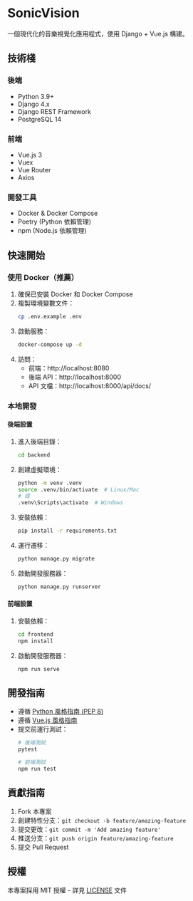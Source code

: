 # SonicVision

一個現代化的音樂視覺化應用程式，使用 Django + Vue.js 構建。

## 技術棧

### 後端
- Python 3.9+
- Django 4.x
- Django REST Framework
- PostgreSQL 14

### 前端
- Vue.js 3
- Vuex
- Vue Router
- Axios

### 開發工具
- Docker & Docker Compose
- Poetry (Python 依賴管理)
- npm (Node.js 依賴管理)

## 快速開始

### 使用 Docker（推薦）

1. 確保已安裝 Docker 和 Docker Compose
2. 複製環境變數文件：
   ```bash
   cp .env.example .env
   ```
3. 啟動服務：
   ```bash
   docker-compose up -d
   ```
4. 訪問：
   - 前端：http://localhost:8080
   - 後端 API：http://localhost:8000
   - API 文檔：http://localhost:8000/api/docs/

### 本地開發

#### 後端設置
1. 進入後端目錄：
   ```bash
   cd backend
   ```
2. 創建虛擬環境：
   ```bash
   python -m venv .venv
   source .venv/bin/activate  # Linux/Mac
   # 或
   .venv\Scripts\activate  # Windows
   ```
3. 安裝依賴：
   ```bash
   pip install -r requirements.txt
   ```
4. 運行遷移：
   ```bash
   python manage.py migrate
   ```
5. 啟動開發服務器：
   ```bash
   python manage.py runserver
   ```

#### 前端設置
1. 安裝依賴：
   ```bash
   cd frontend
   npm install
   ```
2. 啟動開發服務器：
   ```bash
   npm run serve
   ```

## 開發指南

- 遵循 [Python 風格指南 (PEP 8)](https://www.python.org/dev/peps/pep-0008/)
- 遵循 [Vue.js 風格指南](https://v3.vuejs.org/style-guide/)
- 提交前運行測試：
  ```bash
  # 後端測試
  pytest
  
  # 前端測試
  npm run test
  ```

## 貢獻指南

1. Fork 本專案
2. 創建特性分支：`git checkout -b feature/amazing-feature`
3. 提交更改：`git commit -m 'Add amazing feature'`
4. 推送分支：`git push origin feature/amazing-feature`
5. 提交 Pull Request

## 授權

本專案採用 MIT 授權 - 詳見 [LICENSE](LICENSE) 文件 